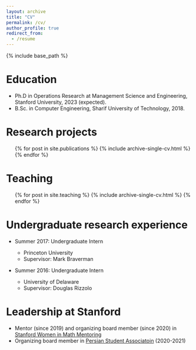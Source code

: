 ```yaml
---
layout: archive
title: "CV"
permalink: /cv/
author_profile: true
redirect_from:
  - /resume
---
```


{% include base_path %}

Education
======

* Ph.D in Operations Research at Management Science and Engineering, Stanford University, 2023 (expected).
* B.Sc. in Computer Engineering, Sharif University of Technology, 2018.
  


Research projects
======
  <ul>{% for post in site.publications %}
    {% include archive-single-cv.html %}
  {% endfor %}</ul>
  
  
Teaching
======
  <ul>{% for post in site.teaching %}
    {% include archive-single-cv.html %}
  {% endfor %}</ul>

Undergraduate research experience
======
* Summer 2017: Undergraduate Intern
  * Princeton University
  * Supervisor: Mark Braverman

* Summer 2016: Undergraduate Intern
  * University of Delaware
  * Supervisor: Douglas Rizzolo

Leadership at Stanford
======
* Mentor (since 2019) and organizing board member (since 2020) in [Stanford Women in Math Mentoring](http://swimm.stanford.edu/mentors3.html)
* Organizing board member in [Persian Student Associatoin](https://psa.stanford.edu/) (2020-2021)
